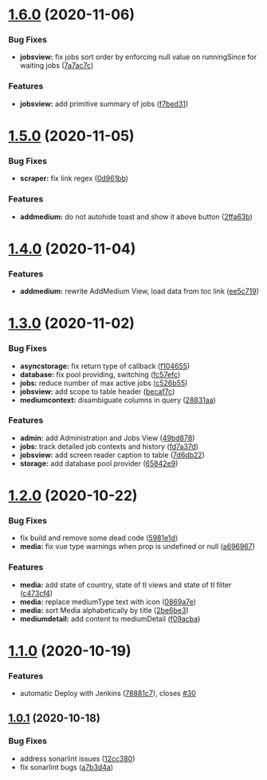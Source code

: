 # [1.6.0](https://github.com/mytlogos/enterprise-lister/compare/v1.5.0...v1.6.0) (2020-11-06)


### Bug Fixes

* **jobsview:** fix jobs sort order by enforcing null value on runningSince for waiting jobs ([7a7ac7c](https://github.com/mytlogos/enterprise-lister/commit/7a7ac7cf71575e3035dd3ea40f4a5246fcc0c9f8))


### Features

* **jobsview:** add primitive summary of jobs ([f7bed31](https://github.com/mytlogos/enterprise-lister/commit/f7bed31119fb29cbaac500e3bcda8ea3738f4333))

# [1.5.0](https://github.com/mytlogos/enterprise-lister/compare/v1.4.0...v1.5.0) (2020-11-05)


### Bug Fixes

* **scraper:** fix link regex ([0d961bb](https://github.com/mytlogos/enterprise-lister/commit/0d961bb1506f7f9783062bb66dfe554383213475))


### Features

* **addmedium:** do not autohide toast and show it above button ([2ffa63b](https://github.com/mytlogos/enterprise-lister/commit/2ffa63b71465bbc8f4de528a6db72bdff92b9237))

# [1.4.0](https://github.com/mytlogos/enterprise-lister/compare/v1.3.0...v1.4.0) (2020-11-04)


### Features

* **addmedium:** rewrite AddMedium View, load data from toc link ([ee5c719](https://github.com/mytlogos/enterprise-lister/commit/ee5c71957d0f220a335e45f8ade6a9f6c4a9bf13))

# [1.3.0](https://github.com/mytlogos/enterprise-lister/compare/v1.2.0...v1.3.0) (2020-11-02)


### Bug Fixes

* **asyncstorage:** fix return type of callback ([f104655](https://github.com/mytlogos/enterprise-lister/commit/f10465510eaa15a9748ae0e1d6996c593a8195cb))
* **database:** fix pool providing, switching ([fc57efc](https://github.com/mytlogos/enterprise-lister/commit/fc57efc39fbdb7c19b2c84035d828b53bb099a69))
* **jobs:** reduce number of max active jobs ([c526b55](https://github.com/mytlogos/enterprise-lister/commit/c526b5597fee891668bc60c3d94fb13717b3c640))
* **jobsview:** add scope to table header ([becaf7c](https://github.com/mytlogos/enterprise-lister/commit/becaf7ccaf5df68bab1bc5be5803083493687024))
* **mediumcontext:** disambiguate columns in query ([28831aa](https://github.com/mytlogos/enterprise-lister/commit/28831aacf4d73c66ecf264d0a2a90a17b7dbb319))


### Features

* **admin:** add Administration and Jobs View ([49bd878](https://github.com/mytlogos/enterprise-lister/commit/49bd878abcff38454c2700e82e4d75c0111b71dc))
* **jobs:** track detailed job contexts and history ([fd7a37d](https://github.com/mytlogos/enterprise-lister/commit/fd7a37d687ba5bf9ff2195afcac9960820368ff5))
* **jobsview:** add screen reader caption to table ([7d6db22](https://github.com/mytlogos/enterprise-lister/commit/7d6db221ee7e37dde8d1892b1a3486129f2dc383))
* **storage:** add database pool provider ([65842e9](https://github.com/mytlogos/enterprise-lister/commit/65842e9d17bdd284668aebb3b4bc0ef35c572bdf))

# [1.2.0](https://github.com/mytlogos/enterprise-lister/compare/v1.1.0...v1.2.0) (2020-10-22)


### Bug Fixes

* fix build and remove some dead code ([5981e1d](https://github.com/mytlogos/enterprise-lister/commit/5981e1d97c5e568dda7395691e96e2a53cb1a302))
* **media:** fix vue type warnings when prop is undefined or null ([a696967](https://github.com/mytlogos/enterprise-lister/commit/a6969672234aea4af2e3384ff3009456a508df18))


### Features

* **media:** add state of country, state of tl views and state of tl filter ([c473cf4](https://github.com/mytlogos/enterprise-lister/commit/c473cf43a895ddd901d9a820eaea095abbc9fad1))
* **media:** replace mediumType text with icon ([0869a7e](https://github.com/mytlogos/enterprise-lister/commit/0869a7e9af12a11cdd629f136ff46b676220509c))
* **media:** sort Media alphabetically by title ([2be6be3](https://github.com/mytlogos/enterprise-lister/commit/2be6be31f243db06beb5461509879ba9bb58eb4c))
* **mediumdetail:** add content to mediumDetail ([f09acba](https://github.com/mytlogos/enterprise-lister/commit/f09acba0be4902f96f1b80950fb7caf58dda317c))

# [1.1.0](https://github.com/mytlogos/enterprise-lister/compare/v1.0.1...v1.1.0) (2020-10-19)


### Features

* automatic Deploy with Jenkins ([78881c7](https://github.com/mytlogos/enterprise-lister/commit/78881c7c3e9290b35673097d1586852816d9176b)), closes [#30](https://github.com/mytlogos/enterprise-lister/issues/30)

## [1.0.1](https://github.com/mytlogos/enterprise-lister/compare/v1.0.0...v1.0.1) (2020-10-18)


### Bug Fixes

* address sonarlint issues ([12cc380](https://github.com/mytlogos/enterprise-lister/commit/12cc38012556aa1ebd2b12e8b742057ed74c9770))
* fix sonarlint bugs ([a7b3d4a](https://github.com/mytlogos/enterprise-lister/commit/a7b3d4a64c7e5365418516a87eecbaa60ebd323f))
